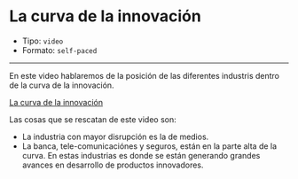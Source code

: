 # La curva de la innovación

* Tipo: `video`
* Formato: `self-paced`

***

En este video hablaremos de la posición de las diferentes industris dentro de la curva de la innovación.

[La curva de la innovación](https://www.useloom.com/share/0d9a2cfe1a724c2ea32e21ad3dedefd5)

Las cosas que se rescatan de este video son:

* La industria con mayor disrupción es la de medios.
* La banca, tele-comunicaciónes y seguros, están en la parte alta de la curva. En estas industrias es 
	donde se están generando grandes avances en desarrollo de productos innovadores. 
